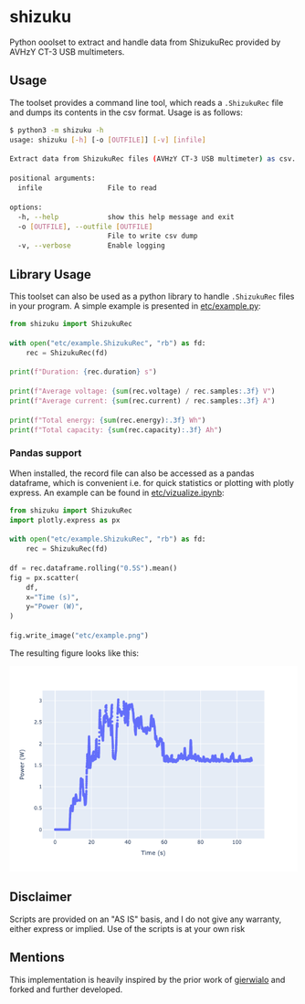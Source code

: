 # shizuku

Python ooolset to extract and handle data from ShizukuRec provided by AVHzY CT-3 USB multimeters.

## Usage 

The toolset provides a command line tool, which reads a `.ShizukuRec` file and dumps its contents in the csv format. Usage is as follows:

```bash
$ python3 -m shizuku -h
usage: shizuku [-h] [-o [OUTFILE]] [-v] [infile]

Extract data from ShizukuRec files (AVHzY CT-3 USB multimeter) as csv.

positional arguments:
  infile                File to read

options:
  -h, --help            show this help message and exit
  -o [OUTFILE], --outfile [OUTFILE]
                        File to write csv dump
  -v, --verbose         Enable logging
```

## Library Usage

This toolset can also be used as a python library to handle `.ShizukuRec` files in your program. A simple example is presented in [etc/example.py](etc/example.py):

```python
from shizuku import ShizukuRec

with open("etc/example.ShizukuRec", "rb") as fd:
    rec = ShizukuRec(fd)

print(f"Duration: {rec.duration} s")

print(f"Average voltage: {sum(rec.voltage) / rec.samples:.3f} V")
print(f"Average current: {sum(rec.current) / rec.samples:.3f} A")

print(f"Total energy: {sum(rec.energy):.3f} Wh")
print(f"Total capacity: {sum(rec.capacity):.3f} Ah")
```

### Pandas support

When installed, the record file can also be accessed as a pandas dataframe, which is convenient i.e. for quick statistics or plotting with plotly express. An example can be found in [etc/vizualize.ipynb](etc/vizualize.ipynb):

```python
from shizuku import ShizukuRec
import plotly.express as px

with open("etc/example.ShizukuRec", "rb") as fd:
    rec = ShizukuRec(fd)

df = rec.dataframe.rolling("0.5S").mean()
fig = px.scatter(
    df,
    x="Time (s)",
    y="Power (W)",
)

fig.write_image("etc/example.png")
```

The resulting figure looks like this:

![The power usage in watts of the example file plotted using plotly.express and the pandas dataframe access method.](etc/example.png)

## Disclaimer

Scripts are provided on an "AS IS" basis, and I do not give any warranty, either express or implied. Use of the scripts is at your own risk

## Mentions

This implementation is heavily inspired by the prior work of [gierwialo](https://github.com/gierwialo/ShizukuRecFileExtractor) and forked and further developed.
